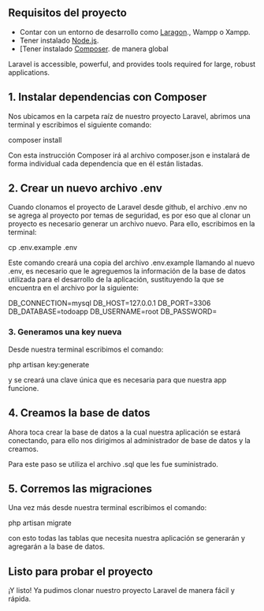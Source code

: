## Requisitos del proyecto

- Contar con un entorno de desarrollo como [Laragon](https://laragon.org/download/)., Wampp o Xampp.
- Tener instalado [Node.js](https://getcomposer.org/download/).
- [Tener instalado [Composer](https://laravel.com/docs/container). de manera global

Laravel is accessible, powerful, and provides tools required for large, robust applications.

## 1. Instalar dependencias con Composer

Nos ubicamos en la carpeta raíz de nuestro proyecto Laravel, abrimos una terminal y escribimos el siguiente comando:

composer install

Con esta instrucción Composer irá al archivo composer.json e instalará de forma individual cada dependencia que en él están listadas.

## 2. Crear un nuevo archivo .env

Cuando clonamos el proyecto de Laravel desde github, el archivo .env no se agrega al proyecto por temas de seguridad, es por eso que al clonar un proyecto es necesario generar un archivo nuevo. Para ello, escribimos en la terminal:

cp .env.example .env

Este comando creará una copia del archivo .env.example llamando al nuevo .env, es necesario que le agreguemos la información de la base de datos utilizada para el desarrollo de la aplicación, sustituyendo la que se encuentra en el archivo por la siguiente:

DB_CONNECTION=mysql
DB_HOST=127.0.0.1
DB_PORT=3306
DB_DATABASE=todoapp
DB_USERNAME=root
DB_PASSWORD=

### 3. Generamos una key nueva

Desde nuestra terminal escribimos el comando:

php artisan key:generate

y se creará una clave única que es necesaria para que nuestra app funcione.

## 4. Creamos la base de datos

Ahora toca crear la base de datos a la cual nuestra aplicación se estará conectando, para ello nos dirigimos al administrador de base de datos y la creamos.

Para este paso se utiliza el archivo .sql que les fue suministrado.

## 5. Corremos las migraciones

Una vez más desde nuestra terminal escribimos el comando:

php artisan migrate

con esto todas las tablas que necesita nuestra aplicación se generarán y agregarán a la base de datos.

## Listo para probar el proyecto

¡Y listo! Ya pudimos clonar nuestro proyecto Laravel de manera fácil y rápida.